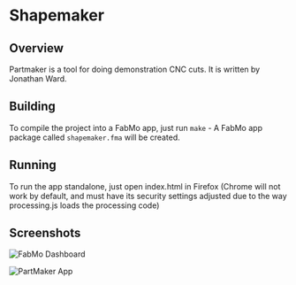 # Shapemaker

## Overview
Partmaker is a tool for doing demonstration CNC cuts.  It is written by Jonathan Ward.

## Building
To compile the project into a FabMo app, just run `make` - A FabMo app package called `shapemaker.fma` will be created.

## Running
To run the app standalone, just open index.html in Firefox (Chrome will not work by default, and must have its security settings adjusted due to the way processing.js loads the processing code)

## Screenshots

![FabMo Dashboard](https://raw.github.com/FabMo/fabmo-shapemaker-app/master/doc/dashboard.png)

![PartMaker App](https://raw.github.com/FabMo/fabmo-shapemaker-app/master/doc/app.png)
